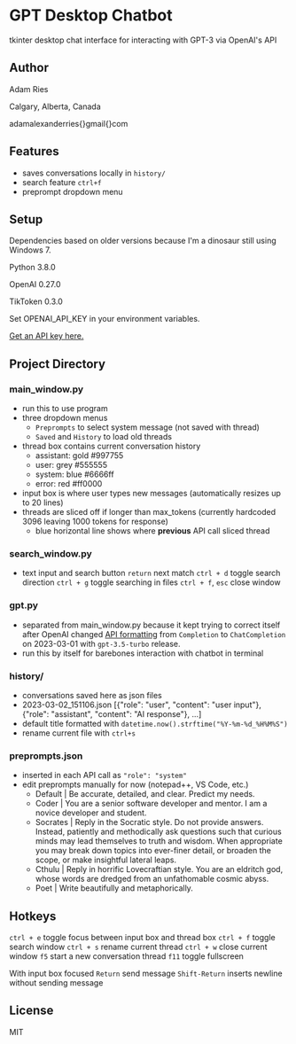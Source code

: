 # GPT Desktop Chatbot

tkinter desktop chat interface for interacting with GPT-3 via OpenAI's API

## Author

Adam Ries

Calgary, Alberta, Canada

adamalexanderries{}gmail{}com

## Features

- saves conversations locally in `history/`
- search feature `ctrl+f`
- preprompt dropdown menu

## Setup

Dependencies based on older versions because I'm a dinosaur still using Windows 7.

Python 3.8.0

OpenAI 0.27.0

TikToken 0.3.0

Set OPENAI_API_KEY in your environment variables.

[Get an API key here.](https://platform.openai.com/account/api-keys)

## Project Directory

### main_window.py
- run this to use program
- three dropdown menus
  - `Preprompts` to select system message (not saved with thread)
  - `Saved` and `History` to load old threads
- thread box contains current conversation history
  - assistant: gold #997755
  - user: grey #555555
  - system: blue #6666ff
  - error: red #ff0000
- input box is where user types new messages (automatically resizes up to 20 lines)
- threads are sliced off if longer than max_tokens (currently hardcoded 3096 leaving 1000 tokens for response)
  - blue horizontal line shows where **previous** API call sliced thread

### search_window.py
- text input and search button
`return` next match
`ctrl + d` toggle search direction
`ctrl + g` toggle searching in files
`ctrl + f`, `esc` close window

### gpt.py
- separated from main_window.py because it kept trying to correct itself after OpenAI changed [API formatting](https://platform.openai.com/docs/guides/chat) from `Completion` to `ChatCompletion` on 2023-03-01 with `gpt-3.5-turbo` release.
- run this by itself for barebones interaction with chatbot in terminal

### history/
- conversations saved here as json files 
- 2023-03-02_151106.json [{"role": "user", "content": "user input"}, {"role": "assistant", "content": "AI response"}, ...]
- default title formatted with `datetime.now().strftime("%Y-%m-%d_%H%M%S")`
- rename current file with `ctrl+s`

### preprompts.json
- inserted in each API call as `"role": "system"`
- edit preprompts manually for now (notepad++, VS Code, etc.)
  - Default | Be accurate, detailed, and clear. Predict my needs.
  - Coder | You are a senior software developer and mentor. I am a novice developer and student.
  - Socrates | Reply in the Socratic style. Do not provide answers. Instead, patiently and methodically ask questions such that curious minds may lead themselves to truth and wisdom. When appropriate you may break down topics into ever-finer detail, or broaden the scope, or make insightful lateral leaps.
  - Cthulu | Reply in horrific Lovecraftian style. You are an eldritch god, whose words are dredged from an unfathomable cosmic abyss.
  - Poet | Write beautifully and metaphorically.

## Hotkeys

`ctrl + e` toggle focus between input box and thread box
`ctrl + f` toggle search window
`ctrl + s` rename current thread
`ctrl + w` close current window
`f5` start a new conversation thread
`f11` toggle fullscreen

With input box focused
  `Return` send message
  `Shift-Return` inserts newline without sending message

## License

MIT
